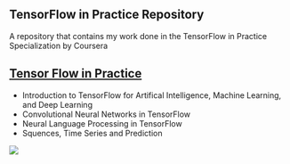 ## TensorFlow in Practice Repository
A repository that contains my work done in the TensorFlow in Practice Specialization by Coursera

## [Tensor Flow in Practice](https://github.com/JavierMedel/TensorFlow-In-Practice)
* Introduction to   TensorFlow for Artifical Intelligence, Machine Learning, and Deep Learning
* Convolutional Neural Networks in TensorFlow
* Neural Language Processing in TensorFlow
* Squences, Time Series and Prediction

![](https://github.com/JavierMedel/jmedel.ai/blob/master/images/TensorFlow%20in%20Practice.jpg)
